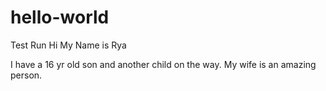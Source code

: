 # hello-world
Test Run
Hi My Name is Rya

I have a 16 yr old son and another child on the way.   My wife is an amazing person.
